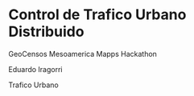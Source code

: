 Control de Trafico Urbano Distribuido
=====================

GeoCensos Mesoamerica Mapps Hackathon


Eduardo Iragorri

Trafico Urbano
